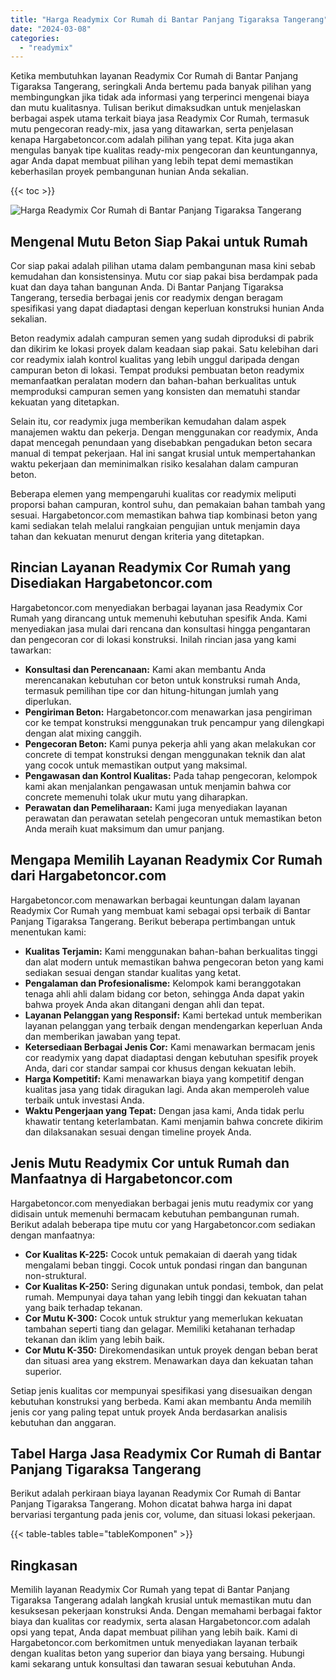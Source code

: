 ```yaml
---
title: "Harga Readymix Cor Rumah di Bantar Panjang Tigaraksa Tangerang"
date: "2024-03-08"
categories: 
  - "readymix"
---
```



Ketika membutuhkan layanan Readymix Cor Rumah di Bantar Panjang Tigaraksa Tangerang, seringkali Anda bertemu pada banyak pilihan yang membingungkan jika tidak ada informasi yang terperinci mengenai biaya dan mutu kualitasnya. Tulisan berikut dimaksudkan untuk menjelaskan berbagai aspek utama terkait biaya jasa Readymix Cor Rumah, termasuk mutu pengecoran ready-mix, jasa yang ditawarkan, serta penjelasan kenapa Hargabetoncor.com adalah pilihan yang tepat. Kita juga akan mengulas banyak tipe kualitas ready-mix pengecoran dan keuntungannya, agar Anda dapat membuat pilihan yang lebih tepat demi memastikan keberhasilan proyek pembangunan hunian Anda sekalian.

{{< toc >}}

![Harga Readymix Cor Rumah di Bantar Panjang Tigaraksa Tangerang](https://hargareadymixid.github.io/hbc/readymix-hbc%20(32).png)

## Mengenal Mutu Beton Siap Pakai untuk Rumah

Cor siap pakai adalah pilihan utama dalam pembangunan masa kini sebab kemudahan dan konsistensinya. Mutu cor siap pakai bisa berdampak pada kuat dan daya tahan bangunan Anda. Di Bantar Panjang Tigaraksa Tangerang, tersedia berbagai jenis cor readymix dengan beragam spesifikasi yang dapat diadaptasi dengan keperluan konstruksi hunian Anda sekalian.

Beton readymix adalah campuran semen yang sudah diproduksi di pabrik dan dikirim ke lokasi proyek dalam keadaan siap pakai. Satu kelebihan dari cor readymix ialah kontrol kualitas yang lebih unggul daripada dengan campuran beton di lokasi. Tempat produksi pembuatan beton readymix memanfaatkan peralatan modern dan bahan-bahan berkualitas untuk memproduksi campuran semen yang konsisten dan mematuhi standar kekuatan yang ditetapkan.

Selain itu, cor readymix juga memberikan kemudahan dalam aspek manajemen waktu dan pekerja. Dengan menggunakan cor readymix, Anda dapat mencegah penundaan yang disebabkan pengadukan beton secara manual di tempat pekerjaan. Hal ini sangat krusial untuk mempertahankan waktu pekerjaan dan meminimalkan risiko kesalahan dalam campuran beton.

Beberapa elemen yang mempengaruhi kualitas cor readymix meliputi proporsi bahan campuran, kontrol suhu, dan pemakaian bahan tambah yang sesuai. Hargabetoncor.com memastikan bahwa tiap kombinasi beton yang kami sediakan telah melalui rangkaian pengujian untuk menjamin daya tahan dan kekuatan menurut dengan kriteria yang ditetapkan.

## Rincian Layanan Readymix Cor Rumah yang Disediakan Hargabetoncor.com

Hargabetoncor.com menyediakan berbagai layanan jasa Readymix Cor Rumah yang dirancang untuk memenuhi kebutuhan spesifik Anda. Kami menyediakan jasa mulai dari rencana dan konsultasi hingga pengantaran dan pengecoran cor di lokasi konstruksi. Inilah rincian jasa yang kami tawarkan:

- **Konsultasi dan Perencanaan:** Kami akan membantu Anda merencanakan kebutuhan cor beton untuk konstruksi rumah Anda, termasuk pemilihan tipe cor dan hitung-hitungan jumlah yang diperlukan.
- **Pengiriman Beton:** Hargabetoncor.com menawarkan jasa pengiriman cor ke tempat konstruksi menggunakan truk pencampur yang dilengkapi dengan alat mixing canggih.
- **Pengecoran Beton:** Kami punya pekerja ahli yang akan melakukan cor concrete di tempat konstruksi dengan menggunakan teknik dan alat yang cocok untuk memastikan output yang maksimal.
- **Pengawasan dan Kontrol Kualitas:** Pada tahap pengecoran, kelompok kami akan menjalankan pengawasan untuk menjamin bahwa cor concrete memenuhi tolak ukur mutu yang diharapkan.
- **Perawatan dan Pemeliharaan:** Kami juga menyediakan layanan perawatan dan perawatan setelah pengecoran untuk memastikan beton Anda meraih kuat maksimum dan umur panjang.

## Mengapa Memilih Layanan Readymix Cor Rumah dari Hargabetoncor.com

Hargabetoncor.com menawarkan berbagai keuntungan dalam layanan Readymix Cor Rumah yang membuat kami sebagai opsi terbaik di Bantar Panjang Tigaraksa Tangerang. Berikut beberapa pertimbangan untuk menentukan kami:

- **Kualitas Terjamin:** Kami menggunakan bahan-bahan berkualitas tinggi dan alat modern untuk memastikan bahwa pengecoran beton yang kami sediakan sesuai dengan standar kualitas yang ketat.
- **Pengalaman dan Profesionalisme:** Kelompok kami beranggotakan tenaga ahli ahli dalam bidang cor beton, sehingga Anda dapat yakin bahwa proyek Anda akan ditangani dengan ahli dan tepat.
- **Layanan Pelanggan yang Responsif:** Kami bertekad untuk memberikan layanan pelanggan yang terbaik dengan mendengarkan keperluan Anda dan memberikan jawaban yang tepat.
- **Ketersediaan Berbagai Jenis Cor:** Kami menawarkan bermacam jenis cor readymix yang dapat diadaptasi dengan kebutuhan spesifik proyek Anda, dari cor standar sampai cor khusus dengan kekuatan lebih.
- **Harga Kompetitif:** Kami menawarkan biaya yang kompetitif dengan kualitas jasa yang tidak diragukan lagi. Anda akan memperoleh value terbaik untuk investasi Anda.
- **Waktu Pengerjaan yang Tepat:** Dengan jasa kami, Anda tidak perlu khawatir tentang keterlambatan. Kami menjamin bahwa concrete dikirim dan dilaksanakan sesuai dengan timeline proyek Anda.

## Jenis Mutu Readymix Cor untuk Rumah dan Manfaatnya di Hargabetoncor.com

Hargabetoncor.com menyediakan berbagai jenis mutu readymix cor yang didisain untuk memenuhi bermacam kebutuhan pembangunan rumah. Berikut adalah beberapa tipe mutu cor yang Hargabetoncor.com sediakan dengan manfaatnya:

- **Cor Kualitas K-225:** Cocok untuk pemakaian di daerah yang tidak mengalami beban tinggi. Cocok untuk pondasi ringan dan bangunan non-struktural.
- **Cor Kualitas K-250:** Sering digunakan untuk pondasi, tembok, dan pelat rumah. Mempunyai daya tahan yang lebih tinggi dan kekuatan tahan yang baik terhadap tekanan.
- **Cor Mutu K-300:** Cocok untuk struktur yang memerlukan kekuatan tambahan seperti tiang dan gelagar. Memiliki ketahanan terhadap tekanan dan iklim yang lebih baik.
- **Cor Mutu K-350:** Direkomendasikan untuk proyek dengan beban berat dan situasi area yang ekstrem. Menawarkan daya dan kekuatan tahan superior.

Setiap jenis kualitas cor mempunyai spesifikasi yang disesuaikan dengan kebutuhan konstruksi yang berbeda. Kami akan membantu Anda memilih jenis cor yang paling tepat untuk proyek Anda berdasarkan analisis kebutuhan dan anggaran.

## Tabel Harga Jasa Readymix Cor Rumah di Bantar Panjang Tigaraksa Tangerang

Berikut adalah perkiraan biaya layanan Readymix Cor Rumah di Bantar Panjang Tigaraksa Tangerang. Mohon dicatat bahwa harga ini dapat bervariasi tergantung pada jenis cor, volume, dan situasi lokasi pekerjaan.

{{< table-tables table="tableKomponen" >}}

## Ringkasan

Memilih layanan Readymix Cor Rumah yang tepat di Bantar Panjang Tigaraksa Tangerang adalah langkah krusial untuk memastikan mutu dan kesuksesan pekerjaan konstruksi Anda. Dengan memahami berbagai faktor biaya dan kualitas cor readymix, serta alasan Hargabetoncor.com adalah opsi yang tepat, Anda dapat membuat pilihan yang lebih baik. Kami di Hargabetoncor.com berkomitmen untuk menyediakan layanan terbaik dengan kualitas beton yang superior dan biaya yang bersaing. Hubungi kami sekarang untuk konsultasi dan tawaran sesuai kebutuhan Anda.
